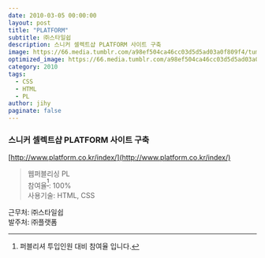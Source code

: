 ```yaml
---
date: 2010-03-05 00:00:00
layout: post
title: "PLATFORM"
subtitle: ㈜스타일쉽
description: 스니커 셀렉트샵 PLATFORM 사이트 구축
image: https://66.media.tumblr.com/a98ef504ca46cc03d5d5ad03a0f809f4/tumblr_p4aslhVMXg1x3wc1uo1_1280.png
optimized_image: https://66.media.tumblr.com/a98ef504ca46cc03d5d5ad03a0f809f4/tumblr_p4aslhVMXg1x3wc1uo1_1280.png
category: 2010
tags:
  - CSS
  - HTML
  - PL
author: jihy
paginate: false
---
```


### 스니커 셀렉트샵 PLATFORM 사이트 구축
[http://www.platform.co.kr/index/](http://www.platform.co.kr/index/)

> 웹퍼블리싱 PL <br> 
참여율<sup>[^1]</sup>: 100% <br> 
사용기술: HTML, CSS

근무처: ㈜스타일쉽 <br>
발주처: ㈜플랫폼

[^1]: 퍼블리셔 투입인원 대비 참여율 입니다.
